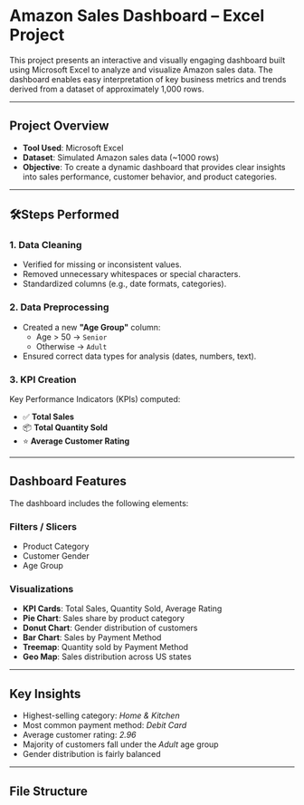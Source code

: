 # Amazon Sales Dashboard – Excel Project

This project presents an interactive and visually engaging dashboard built using Microsoft Excel to analyze and visualize Amazon sales data. The dashboard enables easy interpretation of key business metrics and trends derived from a dataset of approximately 1,000 rows.

---

## Project Overview

- **Tool Used**: Microsoft Excel
- **Dataset**: Simulated Amazon sales data (~1000 rows)
- **Objective**: To create a dynamic dashboard that provides clear insights into sales performance, customer behavior, and product categories.

---

## 🛠Steps Performed

### 1. **Data Cleaning**
- Verified for missing or inconsistent values.
- Removed unnecessary whitespaces or special characters.
- Standardized columns (e.g., date formats, categories).

### 2. **Data Preprocessing**
- Created a new **"Age Group"** column:
  - Age > 50 → `Senior`
  - Otherwise → `Adult`
- Ensured correct data types for analysis (dates, numbers, text).

### 3. **KPI Creation**
Key Performance Indicators (KPIs) computed:
- ✅ **Total Sales**
- 📦 **Total Quantity Sold**
- ⭐ **Average Customer Rating**

---

## Dashboard Features

The dashboard includes the following elements:

### Filters / Slicers
- Product Category
- Customer Gender
- Age Group

### Visualizations
- **KPI Cards**: Total Sales, Quantity Sold, Average Rating
- **Pie Chart**: Sales share by product category
- **Donut Chart**: Gender distribution of customers
- **Bar Chart**: Sales by Payment Method
- **Treemap**: Quantity sold by Payment Method
- **Geo Map**: Sales distribution across US states

---

## Key Insights
- Highest-selling category: *Home & Kitchen*
- Most common payment method: *Debit Card*
- Average customer rating: *2.96*
- Majority of customers fall under the *Adult* age group
- Gender distribution is fairly balanced

---

## File Structure

